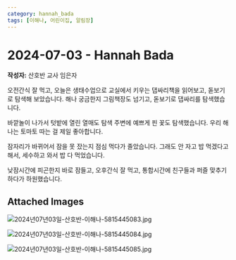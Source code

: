 ```yaml
---
category: hannah_bada
tags: [이해나, 어린이집, 알림장]
---
```


# 2024-07-03 - Hannah Bada

**작성자:** 산호반 교사 임은자  

오전간식 잘 먹고, 오늘은 생태수업으로 교실에서 키우는 댑싸리책을 읽어보고, 돋보기로 탐색해 보았습니다. 해나 궁금한지 그림책장도 넘기고, 돋보기로 댑싸리를 탐색했습니다.

바깥놀이 나가서 텃밭에 열린 열매도 탐색 주변에 예쁘게 핀 꽃도 탐색했습니다. 우리 해나는 토마토 따는 걸 제일 좋아합니다.

잠자리가 바뀌어서 잠을 못 잤는지 점심 먹다가 졸았습니다.  그래도 안 자고 밥 먹겠다고 해서, 세수하고 와서 밥 다 먹었습니다.

낮잠시간에 피곤한지 바로 잠들고, 오후간식 잘 먹고, 통합시간에 친구들과 퍼즐 맞추기 하다가 하원했습니다.

## Attached Images
![2024년07년03일-산호반-이해나-5815445083.jpg](https://feghi.github.io/assets/img/bada_photo/2024년07년03일-산호반-이해나-5815445083.jpg)

![2024년07년03일-산호반-이해나-5815445084.jpg](https://feghi.github.io/assets/img/bada_photo/2024년07년03일-산호반-이해나-5815445084.jpg)

![2024년07년03일-산호반-이해나-5815445085.jpg](https://feghi.github.io/assets/img/bada_photo/2024년07년03일-산호반-이해나-5815445085.jpg)

